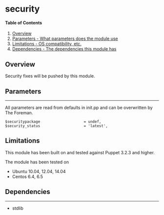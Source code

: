 # security

#### Table of Contents

1. [Overview](#overview)
2. [Parameters - What parameters does the module use](#parameters)
3. [Limitations - OS compatibility, etc.](#limitations)
4. [Dependencies - The dependencies this module has](#dependencies)

## Overview

Security fixes will be pushed by this module.

## Parameters
-------------
All parameters are read from defaults in init.pp and can be overwritten by The Foreman.

```
$securitypackage                    = undef,
$security_status                    = 'latest',

```
## Limitations

This module has been built on and tested against Puppet 3.2.3 and higher.

The module has been tested on
- Ubuntu 10.04, 12.04, 14.04
- Centos 6.4, 6.5

## Dependencies
-------------
- stdlib
